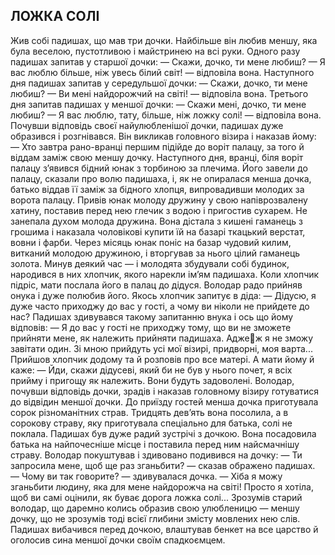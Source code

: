 ## ЛОЖКА СОЛІ
Жив собі падишах, що мав три дочки. Найбільше він любив меншу, яка була веселою, пустотливою і майстринею на всі руки. Одного разу падишах запитав у старшої дочки:
— Скажи, дочко, ти мене любиш?
— Я вас люблю більше, ніж увесь білий світ! — відповіла вона.
Наступного дня падишах запитав у середульшої дочки:
— Скажи, дочко, ти мене любиш?
— Ви мені найдорожчий на світі! — відповіла вона.
Третього дня запитав падишах у меншої дочки:
— Скажи мені, дочко, ти мене любиш?
— Я вас люблю, тату, більше, ніж ложку солі! — відповіла вона.
Почувши відповідь своєї найулюбленішої дочки, падишах дуже образився і розгнівався. Він викликав головного візира і наказав йому:
— Хто завтра рано-вранці першим підійде до воріт палацу, за того й віддам заміж свою меншу дочку.
Наступного дня, вранці, біля воріт палацу з’явився бідний юнак з торбиною за плечима. Його завели до палацу, сказали про волю падишаха, і, як не опиралася менша дочка, батько віддав її заміж за бідного хлопця, випровадивши молодих за ворота палацу.
Привів юнак молоду дружину у свою напіврозвалену хатину, поставив перед нею глечик з водою і пригостив сухарем. Не занепала духом молода дружина. Вона дістала з кишені гаманець з грошима і наказала чоловікові купити їй на базарі ткацький верстат, вовни і фарби.
Через місяць юнак поніс на базар чудовий килим, витканий молодою дружиною, і вторгував за нього цілий гаманець золота. Минув деякий час — і молодята збудували собі будинок, народився в них хлопчик, якого нарекли ім’ям падишаха.
Коли хлопчик підріс, мати послала його в палац до дідуся. Володар радо прийняв онука і дуже полюбив його. Якось хлопчик запитує в діда:
— Дідусю, я дуже часто приходжу до вас у гості, а чому ви ніколи не прийдете до нас?
Падишах здивувався такому запитанню внука і ось що йому відповів:
— Я до вас у гості не приходжу тому, що ви не зможете прийняти мене, як належить прийняти падишаха. Аджеж я не зможу завітати один. Зі мною прийдуть усі мої візирі, придворні, моя варта...
Прийшов хлопчик додому та й розповів про все матері. А мати йому й каже:
— Йди, скажи дідусеві, який би не був у нього почет, я всіх прийму і пригощу як належить. Вони будуть задоволені.
Володар, почувши відповідь дочки, зрадів і наказав головному візиру готуватися до відвідин меншої дочки.
До приїзду гостей менша дочка приготувала сорок різноманітних страв. Тридцять дев’ять вона посолила, а в сорокову страву, яку приготувала спеціально для батька, солі не поклала.
Падишах був дуже радий зустрічі з дочкою. Вона посадовила батька на найпочесніше місце і поставила перед ним найсмачнішу страву. Володар покуштував і здивовано подивився на дочку:
— Ти запросила мене, щоб ще раз зганьбити? — сказав ображено падишах.
— Чому ви так говорите? — здивувалася дочка. — Хіба я можу зганьбити людину, яка для мене найдорожча на світі! Просто я хотіла, щоб ви самі оцінили, як буває дорога ложка солі...
Зрозумів старий володар, що даремно колись образив свою улюбленицю — меншу дочку, що не зрозумів тоді всієї глибини змісту мовлених нею слів. Падишах вибачився перед дочкою, влаштував бенкет на все царство й оголосив сина меншої дочки своїм спадкоємцем.


